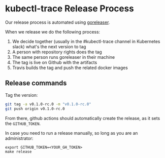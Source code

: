 # kubectl-trace Release Process

Our release process is automated using [goreleaser](https://github.com/goreleaser/goreleaser).

When we release we do the following process:

1. We decide together (usually in the #kubectl-trace channel in Kubernetes slack) what's the next version to tag
2. A person with repository rights does the tag
3. The same person runs goreleaser in their machine
4. The tag is live on Github with the artifacts
5. Travis builds the tag and push the related docker images

## Release commands

Tag the version:

```bash
git tag -a v0.1.0-rc.0 -m "v0.1.0-rc.0"
git push origin v0.1.0-rc.0
```

From there, github actions should automatically create the release, as it sets
the `GITHUB_TOKEN`.

In case you need to run a release manually, so long as you are an administrator:

```
export GITHUB_TOKEN=<YOUR_GH_TOKEN>
make release
```
